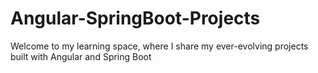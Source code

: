 # Angular-SpringBoot-Projects
 Welcome to my learning space, where I share my ever-evolving projects built with Angular and Spring Boot
